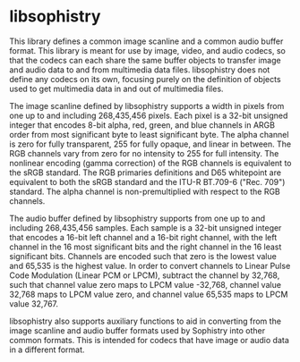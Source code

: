 # libsophistry
This library defines a common image scanline and a common audio buffer format.  This library is meant for use by image, video, and audio codecs, so that the codecs can each share the same buffer objects to transfer image and audio data to and from multimedia data files.  libsophistry does not define any codecs on its own, focusing purely on the definition of objects used to get multimedia data in and out of multimedia files.

The image scanline defined by libsophistry supports a width in pixels from one up to and including 268,435,456 pixels.  Each pixel is a 32-bit unsigned integer that encodes 8-bit alpha, red, green, and blue channels in ARGB order from most significant byte to least significant byte.  The alpha channel is zero for fully transparent, 255 for fully opaque, and linear in between.  The RGB channels vary from zero for no intensity to 255 for full intensity.  The nonlinear encoding (gamma correction) of the RGB channels is equivalent to the sRGB standard.  The RGB primaries definitions and D65 whitepoint are equivalent to both the sRGB standard and the ITU-R BT.709-6 ("Rec. 709") standard.  The alpha channel is non-premultiplied with respect to the RGB channels.

The audio buffer defined by libsophistry supports from one up to and including 268,435,456 samples.  Each sample is a 32-bit unsigned integer that encodes a 16-bit left channel and a 16-bit right channel, with the left channel in the 16 most significant bits and the right channel in the 16 least significant bits.  Channels are encoded such that zero is the lowest value and 65,535 is the highest value.  In order to convert channels to Linear Pulse Code Modulation (Linear PCM or LPCM), subtract the channel by 32,768, such that channel value zero maps to LPCM value -32,768, channel value 32,768 maps to LPCM value zero, and channel value 65,535 maps to LPCM value 32,767.

libsophistry also supports auxiliary functions to aid in converting from the image scanline and audio buffer formats used by Sophistry into other common formats.  This is intended for codecs that have image or audio data in a different format.
